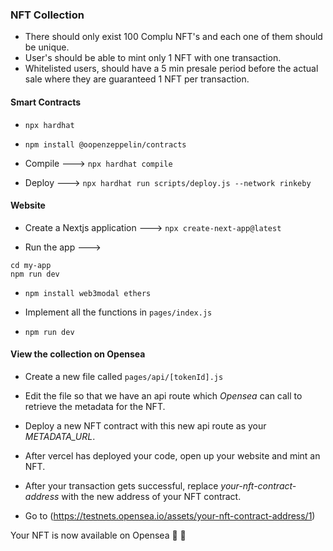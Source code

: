 ### NFT Collection

- There should only exist 100 Complu NFT's and each one of them should be unique.
- User's should be able to mint only 1 NFT with one transaction.
- Whitelisted users, should have a 5 min presale period before the actual sale where they are guaranteed 1 NFT per transaction.

#### Smart Contracts

- `npx hardhat`

- `npm install @oopenzeppelin/contracts`

- Compile ---> `npx hardhat compile`

- Deploy ---> `npx hardhat run scripts/deploy.js --network rinkeby`

#### Website

- Create a Nextjs application ---> `npx create-next-app@latest`

- Run the app ---> 
```
cd my-app
npm run dev
```

- `npm install web3modal ethers`

- Implement all the functions in `pages/index.js`

- `npm run dev`

#### View the collection on Opensea

- Create a new file called `pages/api/[tokenId].js`

- Edit the file so that we have an api route which *Opensea* can call to retrieve the metadata for the NFT.

- Deploy a new NFT contract with this new api route as your *METADATA_URL*.

- After vercel has deployed your code, open up your website and mint an NFT.

- After your transaction gets successful, replace  *your-nft-contract-address* with the new address of your NFT contract.

- Go to (https://testnets.opensea.io/assets/your-nft-contract-address/1)

Your NFT is now available on Opensea 🚀 🥳

